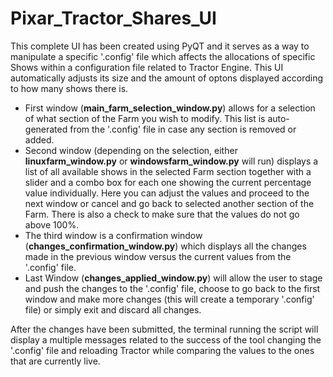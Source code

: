 # Pixar_Tractor_Shares_UI
This complete UI has been created using PyQT and it serves as a way to manipulate a specific '.config' file which affects the allocations of specific Shows within a configuration file related to Tractor Engine. This UI automatically adjusts its size and the amount of optons displayed according to how many shows there is. 

- First window (**main_farm_selection_window.py**) allows for a selection of what section of the Farm you wish to modify. This list is auto-generated from the '.config' file in case any section is removed or added.
- Second window (depending on the selection, either **linuxfarm_window.py** or **windowsfarm_window.py** will run) displays a list of all available shows in the selected Farm section together with a slider and a combo box for each one showing the current percentage value individually. Here you can adjust the values and proceed to the next window or cancel and go back to selected another section of the Farm. There is also a check to make sure that the values do not go above 100%.
- The third window is a confirmation window (**changes_confirmation_window.py**) which displays all the changes made in the previous window versus the current values from the '.config' file.
- Last Window (**changes_applied_window.py**) will allow the user to stage and push the changes to the '.config' file, choose to go back to the first window and make more changes (this will create a temporary '.config' file) or simply exit and discard all changes.

After the changes have been submitted, the terminal running the script will display a multiple messages related to the success of the tool changing the '.config' file and reloading Tractor while comparing the values to the ones that are currently live. 
